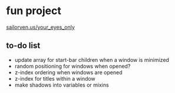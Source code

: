 # fun project
[sailorven.us/your_eyes_only](http://www.sailorven.us/your_eyes_only)

## to-do list
- update array for start-bar children when a window is minimized
- random positioning for windows when opened?
- z-index ordering when windows are opened
- z-index for titles within a window
- make shadows into variables or mixins